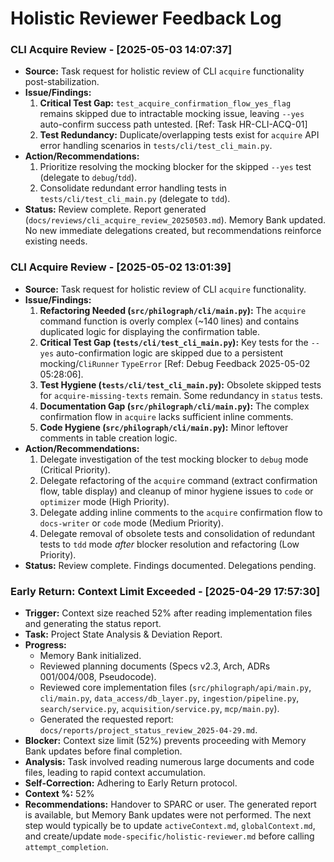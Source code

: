 # Holistic Reviewer Feedback Log
<!-- Entries below should be added reverse chronologically (newest first) -->
### CLI Acquire Review - [2025-05-03 14:07:37]
- **Source:** Task request for holistic review of CLI `acquire` functionality post-stabilization.
- **Issue/Findings:**
    1.  **Critical Test Gap:** `test_acquire_confirmation_flow_yes_flag` remains skipped due to intractable mocking issue, leaving `--yes` auto-confirm success path untested. [Ref: Task HR-CLI-ACQ-01]
    2.  **Test Redundancy:** Duplicate/overlapping tests exist for `acquire` API error handling scenarios in `tests/cli/test_cli_main.py`.
- **Action/Recommendations:**
    1.  Prioritize resolving the mocking blocker for the skipped `--yes` test (delegate to `debug`/`tdd`).
    2.  Consolidate redundant error handling tests in `tests/cli/test_cli_main.py` (delegate to `tdd`).
- **Status:** Review complete. Report generated (`docs/reviews/cli_acquire_review_20250503.md`). Memory Bank updated. No new immediate delegations created, but recommendations reinforce existing needs.
### CLI Acquire Review - [2025-05-02 13:01:39]
- **Source:** Task request for holistic review of CLI `acquire` functionality.
- **Issue/Findings:**
    1.  **Refactoring Needed (`src/philograph/cli/main.py`):** The `acquire` command function is overly complex (~140 lines) and contains duplicated logic for displaying the confirmation table.
    2.  **Critical Test Gap (`tests/cli/test_cli_main.py`):** Key tests for the `--yes` auto-confirmation logic are skipped due to a persistent mocking/`CliRunner` `TypeError` [Ref: Debug Feedback 2025-05-02 05:28:06].
    3.  **Test Hygiene (`tests/cli/test_cli_main.py`):** Obsolete skipped tests for `acquire-missing-texts` remain. Some redundancy in `status` tests.
    4.  **Documentation Gap (`src/philograph/cli/main.py`):** The complex confirmation flow in `acquire` lacks sufficient inline comments.
    5.  **Code Hygiene (`src/philograph/cli/main.py`):** Minor leftover comments in table creation logic.
- **Action/Recommendations:**
    1.  Delegate investigation of the test mocking blocker to `debug` mode (Critical Priority).
    2.  Delegate refactoring of the `acquire` command (extract confirmation flow, table display) and cleanup of minor hygiene issues to `code` or `optimizer` mode (High Priority).
    3.  Delegate adding inline comments to the `acquire` confirmation flow to `docs-writer` or `code` mode (Medium Priority).
    4.  Delegate removal of obsolete tests and consolidation of redundant tests to `tdd` mode *after* blocker resolution and refactoring (Low Priority).
- **Status:** Review complete. Findings documented. Delegations pending.

### Early Return: Context Limit Exceeded - [2025-04-29 17:57:30]
- **Trigger:** Context size reached 52% after reading implementation files and generating the status report.
- **Task:** Project State Analysis & Deviation Report.
- **Progress:**
    - Memory Bank initialized.
    - Reviewed planning documents (Specs v2.3, Arch, ADRs 001/004/008, Pseudocode).
    - Reviewed core implementation files (`src/philograph/api/main.py`, `cli/main.py`, `data_access/db_layer.py`, `ingestion/pipeline.py`, `search/service.py`, `acquisition/service.py`, `mcp/main.py`).
    - Generated the requested report: `docs/reports/project_status_review_2025-04-29.md`.
- **Blocker:** Context size limit (52%) prevents proceeding with Memory Bank updates before final completion.
- **Analysis:** Task involved reading numerous large documents and code files, leading to rapid context accumulation.
- **Self-Correction:** Adhering to Early Return protocol.
- **Context %:** 52%
- **Recommendations:** Handover to SPARC or user. The generated report is available, but Memory Bank updates were not performed. The next step would typically be to update `activeContext.md`, `globalContext.md`, and create/update `mode-specific/holistic-reviewer.md` before calling `attempt_completion`.
